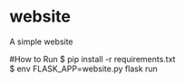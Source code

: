 # website
A simple website <br>

#How to Run
$ pip install -r requirements.txt <br>
$ env FLASK_APP=website.py flask run
